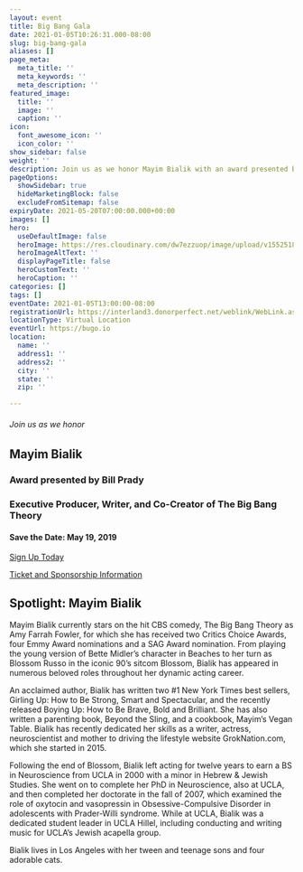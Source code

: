 ```yaml
---
layout: event
title: Big Bang Gala
date: 2021-01-05T10:26:31.000-08:00
slug: big-bang-gala
aliases: []
page_meta:
  meta_title: ''
  meta_keywords: ''
  meta_description: ''
featured_image:
  title: ''
  image: ''
  caption: ''
icon:
  font_awesome_icon: ''
  icon_color: ''
show_sidebar: false
weight: ''
description: Join us as we honor Mayim Bialik with an award presented by Bill Prady.
pageOptions:
  showSidebar: true
  hideMarketingBlock: false
  excludeFromSitemap: false
expiryDate: 2021-05-20T07:00:00.000+00:00
images: []
hero:
  useDefaultImage: false
  heroImage: https://res.cloudinary.com/dw7ezzuop/image/upload/v1552518061/BIG-BANG-new-site.jpg
  heroImageAltText: ''
  displayPageTitle: false
  heroCustomText: ''
  heroCaption: ''
categories: []
tags: []
eventDate: 2021-01-05T13:00:00-08:00
registrationUrl: https://interland3.donorperfect.net/weblink/WebLink.aspx?name=E9816&id=48
locationType: Virtual Location
eventUrl: https://bugo.io
location:
  name: ''
  address1: ''
  address2: ''
  city: ''
  state: ''
  zip: ''

---
```

###### Join us as we honor

## Mayim Bialik

### Award presented by Bill Prady

### Executive Producer, Writer, and Co-Creator of The Big Bang Theory

#### Save the Date: May 19, 2019

<!-- Do not edit this code --> <a class="mx-auto btn btn-blue" href="https://interland3.donorperfect.net/weblink/WebLink.aspx?name=E9816&id=48" target="_blank">Sign Up Today</a>

[Ticket and Sponsorship Information](https://res.cloudinary.com/dw7ezzuop/image/upload/v1553634984/JFLA-big-bang-sponsorship-card2%20FINAL.pdf "JFLA-big-bang-sponsorship-card2 FINAL.pdf")

## Spotlight: Mayim Bialik

Mayim Bialik currently stars on the hit CBS comedy, The Big Bang Theory as Amy Farrah Fowler, for which she has received two Critics Choice Awards, four Emmy Award nominations and a SAG Award nomination. From playing the young version of Bette Midler’s character in Beaches to her turn as Blossom Russo in the iconic 90’s sitcom Blossom, Bialik has appeared in numerous beloved roles throughout her dynamic acting career.

An acclaimed author, Bialik has written two #1 New York Times best sellers, Girling Up: How to Be Strong, Smart and Spectacular, and the recently released Boying Up: How to Be Brave, Bold and Brilliant. She has also written a parenting book, Beyond the Sling, and a cookbook, Mayim’s Vegan Table. Bialik has recently dedicated her skills as a writer, actress, neuroscientist and mother to driving the lifestyle website GrokNation.com, which she started in 2015.

Following the end of Blossom, Bialik left acting for twelve years to earn a BS in Neuroscience from UCLA in 2000 with a minor in Hebrew & Jewish Studies. She went on to complete her PhD in Neuroscience, also at UCLA, and then completed her doctorate in the fall of 2007, which examined the role of oxytocin and vasopressin in Obsessive-Compulsive Disorder in adolescents with Prader-Willi syndrome. While at UCLA, Bialik was a dedicated student leader in UCLA Hillel, including conducting and writing music for UCLA’s Jewish acapella group.

Bialik lives in Los Angeles with her tween and teenage sons and four adorable cats.